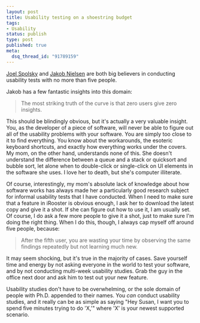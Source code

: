 ```yaml
--- 
layout: post
title: Usability testing on a shoestring budget
tags: 
- Usability
status: publish
type: post
published: true
meta: 
  dsq_thread_id: "91789159"
---
```

<a href="http://www.joelonsoftware.com/articles/fog0000000043.html">Joel Spolsky</a> and <a href="http://www.useit.com/alertbox/20000319.html">Jakob Nielsen</a> are both big believers in conducting usability tests with no more than five people.

  Jakob has a few fantastic insights into this domain:
  <blockquote>The most striking truth of the curve is that zero users give zero insights.</blockquote>

  This should be blindingly obvious, but it's actually a very valuable insight. You, as the developer of a piece of software, will never be able to figure out all of the usability problems with your software. You are simply too close to it to find everything. You know about the workarounds, the esoteric keyboard shortcuts, and exactly how everything works under the covers. My mom, on the other hand, understands none of this. She doesn't understand the difference between a queue and a stack or quicksort and bubble sort, let alone when to double-click or single-click on UI elements in the software she uses. I love her to death, but she's computer illiterate.

  Of course, interestingly, my mom's absolute lack of knowledge about how software works has always made her a particularly good research subject for informal usability tests that I have conducted. When I need to make sure that a feature in iRooster is obvious enough, I ask her to download the latest copy and give it a shot. If she can figure out how to use it, I am usually set. Of course, I do ask a few more people to give it a shot, just to make sure I'm doing the right thing. When I do this, though, I always cap myself off around five people, because:

  <blockquote>After the fifth user, you are wasting your time by observing the same findings repeatedly but not learning much new.</blockquote>

  It may seem shocking, but it's true in the majority of cases. Save yourself time and energy by not asking everyone in the world to test your software, and by not conducting multi-week usability studies. Grab the guy in the office next door and ask him to test out your new feature.

  Usability studies don't have to be overwhelming, or the sole domain of people with Ph.D. appended to their names. You <em>can</em> conduct usability studies, and it really can be as simple as saying "Hey Susan, I want you to spend five minutes trying to do 'X,'" where 'X' is your newest supported scenario.
